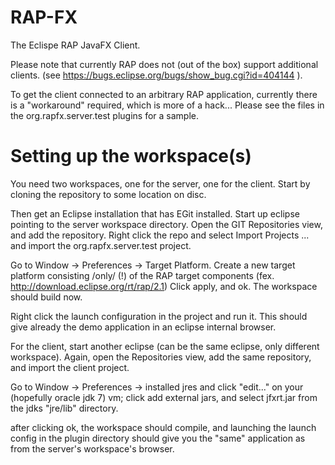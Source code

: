RAP-FX
======

The Eclispe RAP JavaFX Client.

Please note that currently RAP does not (out of the box) support additional clients.
(see https://bugs.eclipse.org/bugs/show_bug.cgi?id=404144 ).

To get the client connected to an arbitrary RAP application, currently there is a
"workaround" required, which is more of a hack... Please see the files in the
org.rapfx.server.test plugins for a sample.

Setting up the workspace(s)
===========================

You need two workspaces, one for the server, one for the client. Start by cloning
the repository to some location on disc.

Then get an Eclipse installation that has EGit installed. Start up eclipse pointing
to the server workspace directory. Open the GIT Repositories view, and add the repository.
Right click the repo and select Import Projects ... and import the org.rapfx.server.test
project.

Go to Window -> Preferences -> Target Platform. Create a new target platform consisting
/only/ (!) of the RAP target components (fex. http://download.eclipse.org/rt/rap/2.1)
Click apply, and ok. The workspace should build now.

Right click the launch configuration in the project and run it. This should give already
the demo application in an eclipse internal browser.

For the client, start another eclipse (can be the same eclipse, only different workspace).
Again, open the Repositories view, add the same repository, and import the client project.

Go to Window -> Preferences -> installed jres and click "edit..." on your (hopefully oracle
jdk 7) vm; click add external jars, and select jfxrt.jar from the jdks "jre/lib" directory.

after clicking ok, the workspace should compile, and launching the launch config in the
plugin directory should give you the "same" application as from the server's workspace's
browser.

